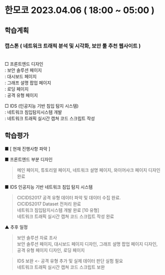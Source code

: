 # 한모코 2023.04.06 ( 18:00 ~ 05:00 )


학습계획
---
### 캡스톤 ( 네트워크 트래픽 분석 및 시각화, 보안 툴 추천 웹사이트 ) <br><br>

□ 프론트엔드 디자인 <br>
: 보안 솔루션 페이지 <br>
: 대시보드 페이지 <br>
: 그래프 설명 팝업 페이지 <br>
: 로딩 페이지 <br>
: 공격 유형 페이지 <br>

□ IDS (인공지능 기반 침입 탐지 시스템) <br>
: 네트워크 침입탐지시스템 개발 <br>
: 네트워크 트래픽 실시간 캡쳐 코드 스크립트 작성 <br>

학습평가
---
■ [ 현재 진행사항 파악 ] <br>

■ 프론트엔드 부분 디자인 <br>
> 메인 페이지, 튜토리얼 페이지, 네트워크 설명 페이지, 와이어샤크 페이지 디자인 완료 <br>

■ IDS 인공지능 기반 네트워크 침입 탐지 시스템 <br>
> CICIDS2017 공격 유형 데이터 파악 및 데이터 수집 완료. <br>
> CICIDS2017 Dataset 전처리 완료 <br>
> 네트워크 침입탐지시스템 개발 완료 [10 유형]<br>
> 네트워크 트래픽 실시간 캡쳐 코드 스크립트 작성 완료 <br>

▲ 추후 일정
> 보안 솔루션 자료 조사 <br>
> 보안 솔루션 페이지, 대시보드 페이지 디자인, 그래프 설명 팝업 페이지 디자인, 공격 유형 페이지 디자인, 로딩 페이지 <br>

> IDS 보완 <- 공격 유형 추가 및 실제 데이터 판단 실험 필요<br>
> 네트워크 트래픽 실시간 캡쳐 코드 스크립트 보완 <br>
